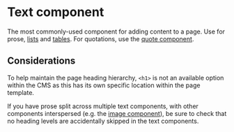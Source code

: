 # Text component

The most commonly-used component for adding content to a page. Use for prose, [lists](../styles/lists.md) and [tables](../styles/tables.md). For quotations, use the [quote component](quote.md).

<example title="Text component" src="components/text.html.twig" />

## Considerations

To help maintain the page heading hierarchy, `<h1>` is not an available option within the CMS as this has its own specific location within the page template.

If you have prose split across multiple text components, with other components interspersed (e.g. the [image component](image.md)), be sure to check that no heading levels are accidentally skipped in the text components.